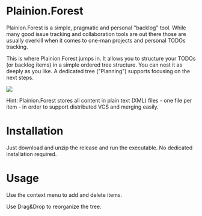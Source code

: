 # Plainion.Forest

Plainion.Forest is a simple, pragmatic and personal "backlog" tool. While many good issue tracking and 
collaboration tools are out there those are usually overkill when it comes to one-man projects and 
personal TODOs tracking.

This is where Plainion.Forest jumps in. It allows you to structure your TODOs (or backlog items) in a 
simple ordered tree structure. You can nest it as deeply as you like. A dedicated tree ("Planning") supports
focusing on the next steps.

![](https://github.com/ronin4net/Plainion.Forest/wiki/Screenshots/Overview.png)

Hint: Plainion.Forest stores all content in plain text (XML) files - one file per item - in order to 
support distributed VCS and merging easily.

# Installation

Just download and unzip the release and run the executable. No dedicated installation required.

# Usage

Use the context menu to add and delete items.

Use Drag&Drop to reorganize the tree.